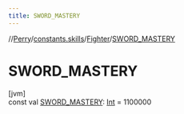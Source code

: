 ```yaml
---
title: SWORD_MASTERY
---
```

//[Perry](../../../index.html)/[constants.skills](../index.html)/[Fighter](index.html)/[SWORD_MASTERY](-s-w-o-r-d_-m-a-s-t-e-r-y.html)



# SWORD_MASTERY



[jvm]\
const val [SWORD_MASTERY](-s-w-o-r-d_-m-a-s-t-e-r-y.html): [Int](https://kotlinlang.org/api/latest/jvm/stdlib/kotlin/-int/index.html) = 1100000




